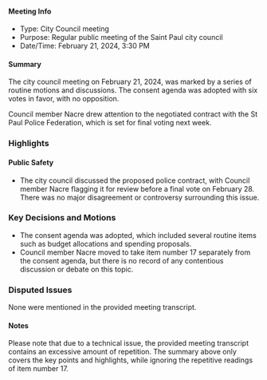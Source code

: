 #### Meeting Info
* Type: City Council meeting
* Purpose: Regular public meeting of the Saint Paul city council
* Date/Time: February 21, 2024, 3:30 PM

#### Summary
The city council meeting on February 21, 2024, was marked by a series of routine motions and discussions. The consent agenda was adopted with six votes in favor, with no opposition.

Council member Nacre drew attention to the negotiated contract with the St Paul Police Federation, which is set for final voting next week.

### Highlights

#### Public Safety
* The city council discussed the proposed police contract, with Council member Nacre flagging it for review before a final vote on February 28. There was no major disagreement or controversy surrounding this issue.

### Key Decisions and Motions

* The consent agenda was adopted, which included several routine items such as budget allocations and spending proposals.
* Council member Nacre moved to take item number 17 separately from the consent agenda, but there is no record of any contentious discussion or debate on this topic.

### Disputed Issues
None were mentioned in the provided meeting transcript.

#### Notes

Please note that due to a technical issue, the provided meeting transcript contains an excessive amount of repetition. The summary above only covers the key points and highlights, while ignoring the repetitive readings of item number 17.

